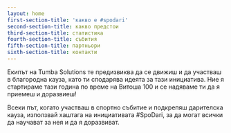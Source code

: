 ```yaml
---
layout: home
first-section-title: 'какво е #spodari'
second-section-title: какво предстои
third-section-title: статистика
fourth-section-title: събития
fifth-section-title: партньори
sixth-section-title: контакти
---
```

Екипът на Tumba Solutions те предизвиква да се движиш и да участваш в благородна кауза, като ти сподарява идеята за тази инициатива. Ние я стартираме тази година по време на Витоша 100 и се надяваме ти да я приемеш и доразвиеш!

Всеки път, когато участваш в спортно събитие и подкрепяш дарителска кауза, използвай хаштага на инициативата #SpoDari, за да могат всички да научават за нея и да я доразвиват.
